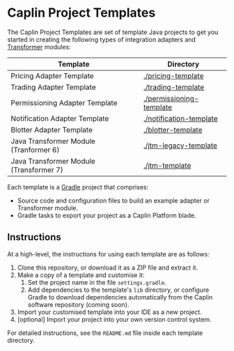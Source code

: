 # Caplin Project Templates

The Caplin Project Templates are set of template Java projects to get you started in creating the following types of integration adapters and [Transformer](https://www.caplin.com/developer/component/transformer) modules:

| Template | Directory |
|--------------------|---------|
| Pricing Adapter Template | [./pricing-template](https://github.com/caplin/project-templates/tree/master/pricing-template) |
| Trading Adapter Template | [./trading-template](https://github.com/caplin/project-templates/tree/master/trading-template) |
| Permissioning Adapter Template | [./permissioning-template](https://github.com/caplin/project-templates/tree/master/permissioning-template) |
| Notification Adapter Template | [./notification-template](https://github.com/caplin/project-templates/tree/master/notification-template) |
| Blotter Adapter Template | [./blotter-template](https://github.com/caplin/project-templates/tree/master/blotter-template) |
| Java Transformer Module (Tranformer 6) | [./jtm-legacy-template](https://github.com/caplin/project-templates/tree/master/jtm-legacy-template) |
| Java Transformer Module (Transformer 7) | [./jtm-template](https://github.com/caplin/project-templates/tree/master/jtm-template)

Each template is a [Gradle](https://gradle.org/) project that comprises:

* Source code and configuration files to build an example adapter or Transformer module.
* Gradle tasks to export your project as a Caplin Platform blade.

## Instructions

At a high-level, the instructions for using each template are as follows:

1. Clone this repository, or download it as a ZIP file and extract it.
1. Make a copy of a template and customise it:
    1. Set the project name in the file `settings.gradle`.
    1. Add dependencies to the template's `lib` directory, or configure Gradle to download dependencies automatically from the Caplin software repository (coming soon).
1. Import your customised template into your IDE as a new project.
1. [optional] Import your project into your own version control system.

For detailed instructions, see the `README.md` file inside each template directory.
